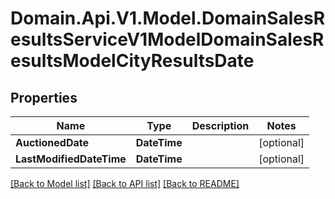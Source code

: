 # Domain.Api.V1.Model.DomainSalesResultsServiceV1ModelDomainSalesResultsModelCityResultsDate
## Properties

Name | Type | Description | Notes
------------ | ------------- | ------------- | -------------
**AuctionedDate** | **DateTime** |  | [optional] 
**LastModifiedDateTime** | **DateTime** |  | [optional] 

[[Back to Model list]](../README.md#documentation-for-models) [[Back to API list]](../README.md#documentation-for-api-endpoints) [[Back to README]](../README.md)

